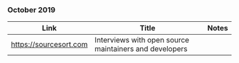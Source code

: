 ### October 2019

|Link|Title|Notes|
|----|-----|-----|
|https://sourcesort.com|Interviews with open source maintainers and developers||
